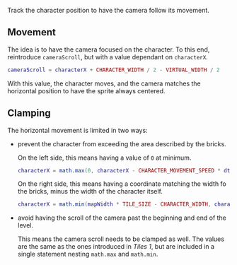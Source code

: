 Track the character position to have the camera follow its movement.

## Movement

The idea is to have the camera focused on the character. To this end, reintroduce `cameraScroll`, but with a value dependant on `characterX`.

```lua
cameraScroll = characterX + CHARACTER_WIDTH / 2 - VIRTUAL_WIDTH / 2
```

With this value, the character moves, and the camera matches the horizontal position to have the sprite always centered.

## Clamping

The horizontal movement is limited in two ways:

- prevent the character from exceeding the area described by the bricks.

  On the left side, this means having a value of `0` at minimum.

  ```lua
  characterX = math.max(0, characterX - CHARACTER_MOVEMENT_SPEED * dt)
  ```

  On the right side, this means having a coordinate matching the width fo the bricks, minus the width of the character itself.

  ```lua
  characterX = math.min(mapWidth * TILE_SIZE - CHARACTER_WIDTH, characterX + CHARACTER_MOVEMENT_SPEED * dt)
  ```

- avoid having the scroll of the camera past the beginning and end of the level.

  This means the camera scroll needs to be clamped as well. The values are the same as the ones introduced in _Tiles 1_, but are included in a single statement nesting `math.max` and `math.min`.
